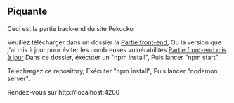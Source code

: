 ## Piquante


Ceci est la partie back-end du site Pekocko


Veuillez télécharger dans un dossier la [Partie front-end](https://github.com/OpenClassrooms-Student-Center/dwj-projet6.git),
Ou la version que j'ai mis à jour pour éviter les nombreuses vulnérabilités [Partie front-end mis à jour]()
Dans ce dossier, éxécuter un "npm install",
Puis lancer "npm start".


Téléchargez ce repository,
Exécuter "npm install",
Puis lancer "nodemon server".


Rendez-vous sur http://localhost:4200
